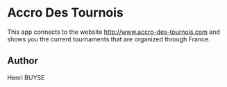 # Accro Des Tournois
This app connects to the website http://www.accro-des-tournois.com and shows you the 
current tournaments that are organized through France.

## Author
Henri BUYSE

